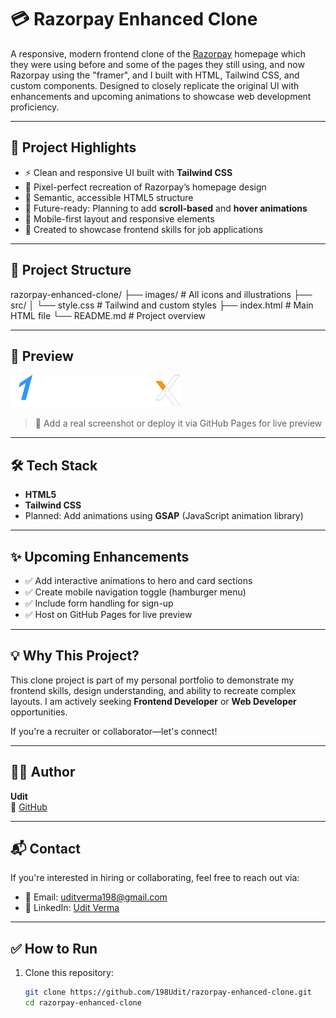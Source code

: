 # 💳 Razorpay Enhanced Clone

A responsive, modern frontend clone of the [Razorpay](https://razorpay.com) homepage which they were using before and some of the pages they still using, and now Razorpay using the "framer", and  I built with HTML, Tailwind CSS, and custom components. Designed to closely replicate the original UI with enhancements and upcoming animations to showcase web development proficiency.

---

## 📌 Project Highlights

- ⚡ Clean and responsive UI built with **Tailwind CSS**
- 🎯 Pixel-perfect recreation of Razorpay’s homepage design
- 🧠 Semantic, accessible HTML5 structure
- 🚀 Future-ready: Planning to add **scroll-based** and **hover animations**
- 📱 Mobile-first layout and responsive elements
- 💼 Created to showcase frontend skills for job applications

---

## 📂 Project Structure

razorpay-enhanced-clone/
├── images/ # All icons and illustrations
├── src/
│ └── style.css # Tailwind and custom styles
├── index.html # Main HTML file
└── README.md # Project overview


---

## 📸 Preview

![Project Screenshot](./images/razorpayX.svg) 

> 🌟 Add a real screenshot or deploy it via GitHub Pages for live preview

---

## 🛠️ Tech Stack

- **HTML5**
- **Tailwind CSS**
- Planned: Add animations using **GSAP** (JavaScript animation library)



---

## ✨ Upcoming Enhancements

- ✅ Add interactive animations to hero and card sections
- ✅ Create mobile navigation toggle (hamburger menu)
- ✅ Include form handling for sign-up
- ✅ Host on GitHub Pages for live preview

---

## 💡 Why This Project?

This clone project is part of my personal portfolio to demonstrate my frontend skills, design understanding, and ability to recreate complex layouts. I am actively seeking **Frontend Developer** or **Web Developer** opportunities.

If you're a recruiter or collaborator—let's connect!

---

## 🧑‍💻 Author

**Udit**  
🔗 [GitHub](https://github.com/198Udit)

---

## 📬 Contact

If you're interested in hiring or collaborating, feel free to reach out via:

- 📧 Email: uditverma198@gmail.com
- 💼 LinkedIn: [Udit Verma](https://www.linkedin.com/in/udit-verma198/)



---

## ✅ How to Run

1. Clone this repository:
   ```bash
   git clone https://github.com/198Udit/razorpay-enhanced-clone.git
   cd razorpay-enhanced-clone

